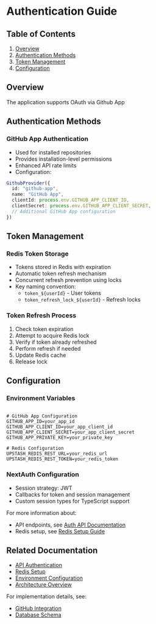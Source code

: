 # Authentication Guide

## Table of Contents

1. [Overview](#overview)
2. [Authentication Methods](#authentication-methods)
3. [Token Management](#token-management)
4. [Configuration](#configuration)

## Overview

The application supports OAuth via Github App

## Authentication Methods

### GitHub App Authentication

- Used for installed repositories
- Provides installation-level permissions
- Enhanced API rate limits
- Configuration:

```typescript
GithubProvider({
  id: "github-app",
  name: "GitHub App",
  clientId: process.env.GITHUB_APP_CLIENT_ID,
  clientSecret: process.env.GITHUB_APP_CLIENT_SECRET,
  // Additional GitHub App configuration
})
```

## Token Management

### Redis Token Storage

- Tokens stored in Redis with expiration
- Automatic token refresh mechanism
- Concurrent refresh prevention using locks
- Key naming convention:
  - `token_${userId}` - User tokens
  - `token_refresh_lock_${userId}` - Refresh locks

### Token Refresh Process

1. Check token expiration
2. Attempt to acquire Redis lock
3. Verify if token already refreshed
4. Perform refresh if needed
5. Update Redis cache
6. Release lock

## Configuration

### Environment Variables

```env

# GitHub App Configuration
GITHUB_APP_ID=your_app_id
GITHUB_APP_CLIENT_ID=your_app_client_id
GITHUB_APP_CLIENT_SECRET=your_app_client_secret
GITHUB_APP_PRIVATE_KEY=your_private_key

# Redis Configuration
UPSTASH_REDIS_REST_URL=your_redis_url
UPSTASH_REDIS_REST_TOKEN=your_redis_token
```

### NextAuth Configuration

- Session strategy: JWT
- Callbacks for token and session management
- Custom session types for TypeScript support

For more information about:

- API endpoints, see [Auth API Documentation](../api/auth.md)
- Redis setup, see [Redis Setup Guide](../setup/redis-setup.md)

## Related Documentation

- [API Authentication](../api/auth.md)
- [Redis Setup](../setup/redis-setup.md)
- [Environment Configuration](../setup/getting-started.md#configuration)
- [Architecture Overview](architecture.md)

For implementation details, see:

- [GitHub Integration](github-integration.md)
- [Database Schema](database-architecture.md#authentication-schema)

